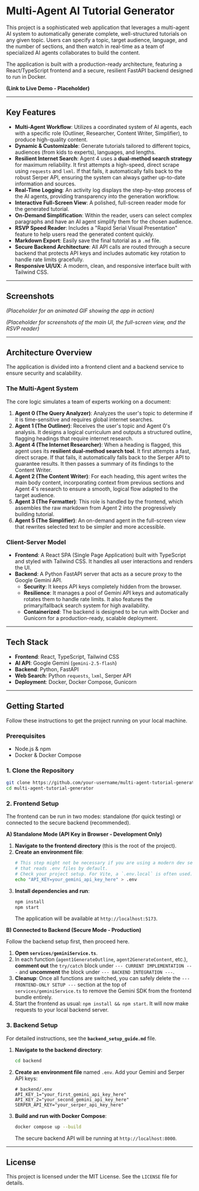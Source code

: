 # Multi-Agent AI Tutorial Generator

This project is a sophisticated web application that leverages a multi-agent AI system to automatically generate complete, well-structured tutorials on any given topic. Users can specify a topic, target audience, language, and the number of sections, and then watch in real-time as a team of specialized AI agents collaborates to build the content.

The application is built with a production-ready architecture, featuring a React/TypeScript frontend and a secure, resilient FastAPI backend designed to run in Docker.

**(Link to Live Demo - Placeholder)**

---

## Key Features

-   **Multi-Agent Workflow**: Utilizes a coordinated system of AI agents, each with a specific role (Outliner, Researcher, Content Writer, Simplifier), to produce high-quality content.
-   **Dynamic & Customizable**: Generate tutorials tailored to different topics, audiences (from kids to experts), languages, and lengths.
-   **Resilient Internet Search**: Agent 4 uses a **dual-method search strategy** for maximum reliability. It first attempts a high-speed, direct scrape using `requests` and `lxml`. If that fails, it automatically falls back to the robust Serper API, ensuring the system can always gather up-to-date information and sources.
-   **Real-Time Logging**: An activity log displays the step-by-step process of the AI agents, providing transparency into the generation workflow.
-   **Interactive Full-Screen View**: A polished, full-screen reader mode for the generated tutorial.
-   **On-Demand Simplification**: Within the reader, users can select complex paragraphs and have an AI agent simplify them for the chosen audience.
-   **RSVP Speed Reader**: Includes a "Rapid Serial Visual Presentation" feature to help users read the generated content quickly.
-   **Markdown Export**: Easily save the final tutorial as a `.md` file.
-   **Secure Backend Architecture**: All API calls are routed through a secure backend that protects API keys and includes automatic key rotation to handle rate limits gracefully.
-   **Responsive UI/UX**: A modern, clean, and responsive interface built with Tailwind CSS.

---

## Screenshots

*(Placeholder for an animated GIF showing the app in action)*

*(Placeholder for screenshots of the main UI, the full-screen view, and the RSVP reader)*

---

## Architecture Overview

The application is divided into a frontend client and a backend service to ensure security and scalability.

### The Multi-Agent System

The core logic simulates a team of experts working on a document:

1.  **Agent 0 (The Query Analyzer)**: Analyzes the user's topic to determine if it is time-sensitive and requires global internet searches.
2.  **Agent 1 (The Outliner)**: Receives the user's topic and Agent 0's analysis. It designs a logical curriculum and outputs a structured outline, flagging headings that require internet research.
3.  **Agent 4 (The Internet Researcher)**: When a heading is flagged, this agent uses its **resilient dual-method search tool**. It first attempts a fast, direct scrape. If that fails, it automatically falls back to the Serper API to guarantee results. It then passes a summary of its findings to the Content Writer.
4.  **Agent 2 (The Content Writer)**: For each heading, this agent writes the main body content, incorporating context from previous sections and Agent 4's research to ensure a smooth, logical flow adapted to the target audience.
5.  **Agent 3 (The Formatter)**: This role is handled by the frontend, which assembles the raw markdown from Agent 2 into the progressively building tutorial.
6.  **Agent 5 (The Simplifier)**: An on-demand agent in the full-screen view that rewrites selected text to be simpler and more accessible.

### Client-Server Model

-   **Frontend**: A React SPA (Single Page Application) built with TypeScript and styled with Tailwind CSS. It handles all user interactions and renders the UI.
-   **Backend**: A Python FastAPI server that acts as a secure proxy to the Google Gemini API.
    -   **Security**: It keeps API keys completely hidden from the browser.
    -   **Resilience**: It manages a pool of Gemini API keys and automatically rotates them to handle rate limits. It also features the primary/fallback search system for high availability.
    -   **Containerized**: The backend is designed to be run with Docker and Gunicorn for a production-ready, scalable deployment.

---

## Tech Stack

-   **Frontend**: React, TypeScript, Tailwind CSS
-   **AI API**: Google Gemini (`gemini-2.5-flash`)
-   **Backend**: Python, FastAPI
-   **Web Search**: Python `requests`, `lxml`, Serper API
-   **Deployment**: Docker, Docker Compose, Gunicorn

---

## Getting Started

Follow these instructions to get the project running on your local machine.

### Prerequisites

-   Node.js & npm
-   Docker & Docker Compose

### 1. Clone the Repository

```bash
git clone https://github.com/your-username/multi-agent-tutorial-generator.git
cd multi-agent-tutorial-generator
```

### 2. Frontend Setup

The frontend can be run in two modes: standalone (for quick testing) or connected to the secure backend (recommended).

**A) Standalone Mode (API Key in Browser - Development Only)**

1.  **Navigate to the frontend directory** (this is the root of the project).
2.  **Create an environment file**:
    ```bash
    # This step might not be necessary if you are using a modern dev server
    # that reads .env files by default.
    # Check your project setup. For Vite, a `.env.local` is often used.
    echo "API_KEY=your_gemini_api_key_here" > .env
    ```
3.  **Install dependencies and run**:
    ```bash
    npm install
    npm start
    ```
    The application will be available at `http://localhost:5173`.

**B) Connected to Backend (Secure Mode - Production)**

Follow the backend setup first, then proceed here.

1.  **Open `services/geminiService.ts`**.
2.  In each function (`agent1GenerateOutline`, `agent2GenerateContent`, etc.), **comment out** the `try/catch` block under `--- CURRENT IMPLEMENTATION ---` and **uncomment** the block under `--- BACKEND INTEGRATION ---`.
3.  **Cleanup**: Once all functions are switched, you can safely delete the `--- FRONTEND-ONLY SETUP ---` section at the top of `services/geminiService.ts` to remove the Gemini SDK from the frontend bundle entirely.
4.  Start the frontend as usual: `npm install && npm start`. It will now make requests to your local backend server.

### 3. Backend Setup

For detailed instructions, see the **`backend_setup_guide.md`** file.

1.  **Navigate to the backend directory**:
    ```bash
    cd backend
    ```
2.  **Create an environment file** named `.env`. Add your Gemini and Serper API keys:
    ```env
    # backend/.env
    API_KEY_1="your_first_gemini_api_key_here"
    API_KEY_2="your_second_gemini_api_key_here"
    SERPER_API_KEY="your_serper_api_key_here"
    ```
3.  **Build and run with Docker Compose**:
    ```bash
    docker compose up --build
    ```
    The secure backend API will be running at `http://localhost:8000`.

---

## License

This project is licensed under the MIT License. See the `LICENSE` file for details.